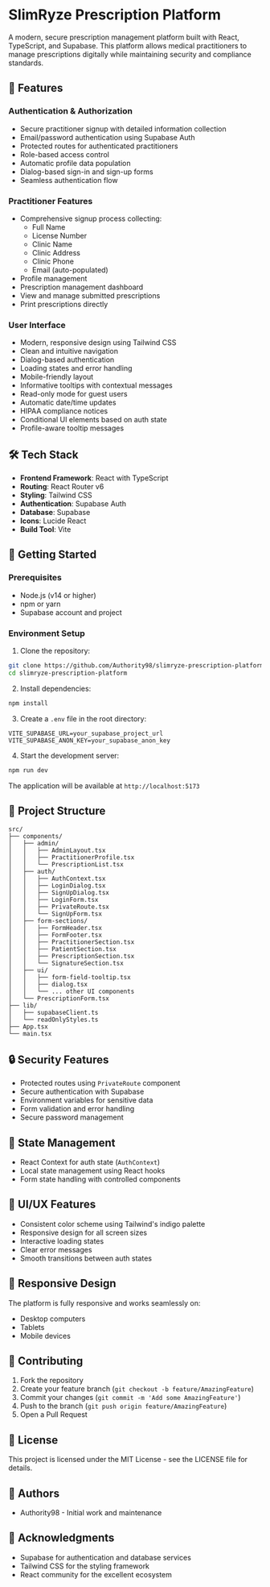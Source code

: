 # SlimRyze Prescription Platform

A modern, secure prescription management platform built with React, TypeScript, and Supabase. This platform allows medical practitioners to manage prescriptions digitally while maintaining security and compliance standards.

## 🌟 Features

### Authentication & Authorization
- Secure practitioner signup with detailed information collection
- Email/password authentication using Supabase Auth
- Protected routes for authenticated practitioners
- Role-based access control
- Automatic profile data population
- Dialog-based sign-in and sign-up forms
- Seamless authentication flow

### Practitioner Features
- Comprehensive signup process collecting:
  - Full Name
  - License Number
  - Clinic Name
  - Clinic Address
  - Clinic Phone
  - Email (auto-populated)
- Profile management
- Prescription management dashboard
- View and manage submitted prescriptions
- Print prescriptions directly

### User Interface
- Modern, responsive design using Tailwind CSS
- Clean and intuitive navigation
- Dialog-based authentication
- Loading states and error handling
- Mobile-friendly layout
- Informative tooltips with contextual messages
- Read-only mode for guest users
- Automatic date/time updates
- HIPAA compliance notices
- Conditional UI elements based on auth state
- Profile-aware tooltip messages

## 🛠️ Tech Stack

- **Frontend Framework**: React with TypeScript
- **Routing**: React Router v6
- **Styling**: Tailwind CSS
- **Authentication**: Supabase Auth
- **Database**: Supabase
- **Icons**: Lucide React
- **Build Tool**: Vite

## 🚀 Getting Started

### Prerequisites
- Node.js (v14 or higher)
- npm or yarn
- Supabase account and project

### Environment Setup
1. Clone the repository:
```bash
git clone https://github.com/Authority98/slimryze-prescription-platform.git
cd slimryze-prescription-platform
```

2. Install dependencies:
```bash
npm install
```

3. Create a `.env` file in the root directory:
```env
VITE_SUPABASE_URL=your_supabase_project_url
VITE_SUPABASE_ANON_KEY=your_supabase_anon_key
```

4. Start the development server:
```bash
npm run dev
```

The application will be available at `http://localhost:5173`

## 📁 Project Structure

```
src/
├── components/
│   ├── admin/
│   │   ├── AdminLayout.tsx
│   │   ├── PractitionerProfile.tsx
│   │   └── PrescriptionList.tsx
│   ├── auth/
│   │   ├── AuthContext.tsx
│   │   ├── LoginDialog.tsx
│   │   ├── SignUpDialog.tsx
│   │   ├── LoginForm.tsx
│   │   ├── PrivateRoute.tsx
│   │   └── SignUpForm.tsx
│   ├── form-sections/
│   │   ├── FormHeader.tsx
│   │   ├── FormFooter.tsx
│   │   ├── PractitionerSection.tsx
│   │   ├── PatientSection.tsx
│   │   ├── PrescriptionSection.tsx
│   │   └── SignatureSection.tsx
│   ├── ui/
│   │   ├── form-field-tooltip.tsx
│   │   ├── dialog.tsx
│   │   └── ... other UI components
│   └── PrescriptionForm.tsx
├── lib/
│   ├── supabaseClient.ts
│   └── readOnlyStyles.ts
├── App.tsx
└── main.tsx
```

## 🔒 Security Features

- Protected routes using `PrivateRoute` component
- Secure authentication with Supabase
- Environment variables for sensitive data
- Form validation and error handling
- Secure password management

## 🔄 State Management

- React Context for auth state (`AuthContext`)
- Local state management using React hooks
- Form state handling with controlled components

## 🎨 UI/UX Features

- Consistent color scheme using Tailwind's indigo palette
- Responsive design for all screen sizes
- Interactive loading states
- Clear error messages
- Smooth transitions between auth states

## 📱 Responsive Design

The platform is fully responsive and works seamlessly on:
- Desktop computers
- Tablets
- Mobile devices

## 🤝 Contributing

1. Fork the repository
2. Create your feature branch (`git checkout -b feature/AmazingFeature`)
3. Commit your changes (`git commit -m 'Add some AmazingFeature'`)
4. Push to the branch (`git push origin feature/AmazingFeature`)
5. Open a Pull Request

## 📄 License

This project is licensed under the MIT License - see the LICENSE file for details.

## 👥 Authors

- Authority98 - Initial work and maintenance

## 🙏 Acknowledgments

- Supabase for authentication and database services
- Tailwind CSS for the styling framework
- React community for the excellent ecosystem 